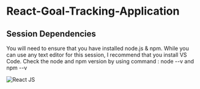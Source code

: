 # React-Goal-Tracking-Application

## Session Dependencies
You will need to ensure that you have installed node.js & npm.
While you can use any text editor for this session, I recommend that you install VS Code.
Check the node and npm version by using command : node --v and npm --v

![React JS](https://www.freecodecamp.org/news/content/images/2021/06/Ekran-Resmi-2019-11-18-18.08.13.png)
